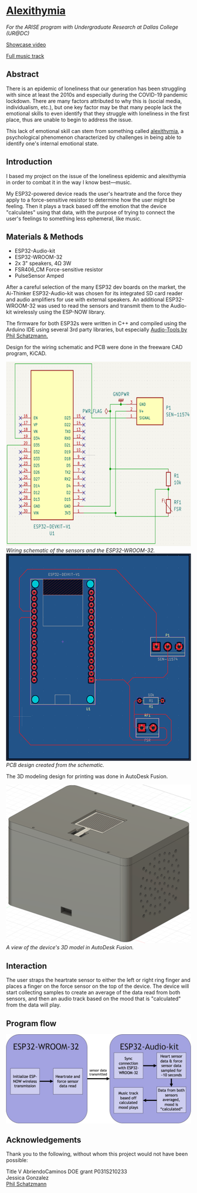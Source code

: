 
# <ins>Alexithymia</ins>

*For the ARISE program with Undergraduate Research at Dallas College (UR@DC)*

[Showcase video](https://www.youtube.com/watch?v=obvycJi4Fpg)

[Full music track](https://youtu.be/uM08ENIJbZg)

## Abstract

There is an epidemic of loneliness that our generation has been struggling with since at least the 2010s and especially during the COVID-19 pandemic lockdown. There are many factors attributed to why this is (social media, individualism, etc.), but one key factor may be that many people lack the emotional skills to even identify that they struggle with loneliness in the first place, thus are unable to begin to address the issue.

This lack of emotional skill can stem from something called <ins>alexithymia</ins>, a psychological phenomenon characterized by challenges in being able to identify one's internal emotional state.

## Introduction

I based my project on the issue of the loneliness epidemic and alexithymia in order to combat it in the way I know best—music.

My ESP32-powered device reads the user's heartrate and the force they apply to a force-sensitive resistor to determine how the user might be feeling. Then it plays a track based off the emotion that the device "calculates" using that data, with the purpose of trying to connect the user's feelings to something less ephemeral, like music.

## Materials & Methods

- ESP32-Audio-kit
- ESP32-WROOM-32
- 2x 3" speakers, 4Ω 3W
- FSR406_CM Force-sensitive resistor
- PulseSensor Amped

After a careful selection of the many ESP32 dev boards on the market, the Ai-Thinker ESP32-Audio-kit was chosen for its integrated SD card reader and audio amplifiers for use with external speakers. An additional ESP32-WROOM-32 was used to read the sensors and transmit them to the Audio-kit wirelessly using the ESP-NOW library.

The firmware for both ESP32s were written in C++ and compiled using the Arduino IDE using several 3rd party libraries, but especially [Audio-Tools by Phil Schatzmann.](https://github.com/pschatzmann/arduino-audio-tools)

Design for the wiring schematic and PCB were done in the freeware CAD program, KiCAD.

![Wiring schematic of the sensors and the ESP32-WROOM-32](/documentation/schematic.png)
*Wiring schematic of the sensors and the ESP32-WROOM-32.*
![PCB design created from the schematic](/documentation/pcb.png)
*PCB design created from the schematic.*

The 3D modeling design for printing was done in AutoDesk Fusion.

![A view of the device's 3D model in AutoDesk Fusion](/documentation/model.png)
*A view of the device's 3D model in AutoDesk Fusion.*

## Interaction

The user straps the heartrate sensor to either the left or right ring finger and places a finger on the force sensor on the top of the device. The device will start collecting samples to create an average of the data read from both sensors, and then an audio track based on the mood that is "calculated" from the data will play.

## Program flow

![The ESP32-WROOM-32 initializes ESP-NOW wireless transmission and reads sensor data. That data continuously transmits to the ESP32-Audio-kit. The ESP32-Audio-kit syncs with the ESP32-WROOM-32 and samples the data for ~10 seconds. The data from both sensors are averaged and a mood is "calcuated" from it. Then the music track based off of that mood plays](/documentation/diagram.jpg)

## Acknowledgements

Thank you to the following, without whom this project would not have been possible:

Title V AbriendoCaminos DOE grant P031S210233  
Jessica Gonzalez  
[Phil Schatzmann](https://www.pschatzmann.ch/home/)
